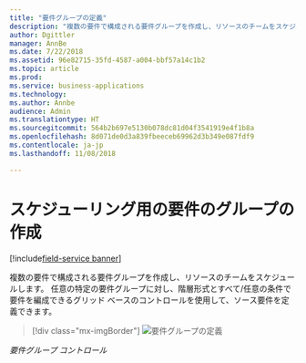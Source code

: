 ```yaml
---
title: "要件グループの定義"
description: "複数の要件で構成される要件グループを作成し、リソースのチームをスケジュールします。"
author: Dgittler
manager: AnnBe
ms.date: 7/22/2018
ms.assetid: 96e82715-35fd-4587-a004-bbf57a14c1b2
ms.topic: article
ms.prod: 
ms.service: business-applications
ms.technology: 
ms.author: Annbe
audience: Admin
ms.translationtype: HT
ms.sourcegitcommit: 564b2b697e5130b078dc81d04f3541919e4f1b8a
ms.openlocfilehash: 8d071de0d3a839fbeeceb69962d3b349e087fdf9
ms.contentlocale: ja-jp
ms.lasthandoff: 11/08/2018

---
```





#  <a name="create-groups-of-requirements-for-scheduling"></a>スケジューリング用の要件のグループの作成

[!include[field-service banner](../../../includes/field-service.md)]

複数の要件で構成される要件グループを作成し、リソースのチームをスケジュールします。 任意の特定の要件グループに対し、階層形式とすべて/任意の条件で要件を編成できるグリッド ベースのコントロールを使用して、ソース要件を定義できます。

> [!div class="mx-imgBorder"]
> ![要件グループの定義](media/Requirement-Group.png "要件グループの定義")
<!-- picture -->

*要件グループ コントロール*

